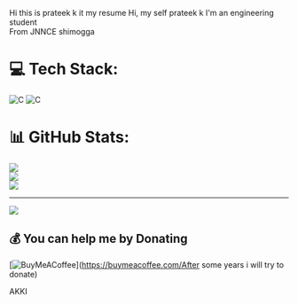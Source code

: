 Hi this is prateek k it my resume
Hi, my self prateek k I'm an engineering student<br>From JNNCE shimogga<br>


# 💻 Tech Stack:
![C](https://img.shields.io/badge/c-%2300599C.svg?style=plastic&logo=c&logoColor=white) ![C](https://img.shields.io/badge/c++-%2300599C.svg?style=plastic&logo=c%2B%2B&logoColor=white)
# 📊 GitHub Stats:
![](https://github-readme-stats.vercel.app/api?username=PRATEEKK9223&theme=dark&hide_border=false&include_all_commits=true&count_private=true)<br/>
![](https://github-readme-streak-stats.herokuapp.com/?user=PRATEEKK9223&theme=dark&hide_border=false)<br/>
![](https://github-readme-stats.vercel.app/api/top-langs/?username=PRATEEKK9223&theme=dark&hide_border=false&include_all_commits=true&count_private=true&layout=compact)

---
[![](https://visitcount.itsvg.in/api?id=PRATEEKK9223&icon=0&color=0)](https://visitcount.itsvg.in)

  ## 💰 You can help me by Donating
  [![BuyMeACoffee](https://img.shields.io/badge/Buy%20Me%20a%20Coffee-ffdd00?style=for-the-badge&logo=buy-me-a-coffee&logoColor=black)](https://buymeacoffee.com/After some years i will try to donate) 

  
<!-- Proudly created with GPRM ( https://gprm.itsvg.in ) -->AKKI

